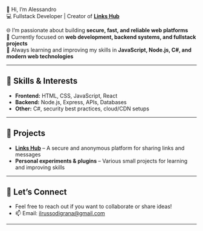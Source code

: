 👋 Hi, I’m Alessandro  
💻 Fullstack Developer | Creator of **[Links Hub](https://www.links-hub.org/)**  

🌐 I’m passionate about building **secure, fast, and reliable web platforms**  
👀 Currently focused on **web development, backend systems, and fullstack projects**  
🌱 Always learning and improving my skills in **JavaScript, Node.js, C#, and modern web technologies**  

---

## 🔧 Skills & Interests
- **Frontend:** HTML, CSS, JavaScript, React  
- **Backend:** Node.js, Express, APIs, Databases  
- **Other:** C#, security best practices, cloud/CDN setups  

---

## 📌 Projects
- **[Links Hub](https://www.links-hub.org/)** – A secure and anonymous platform for sharing links and messages  
- **Personal experiments & plugins** – Various small projects for learning and improving skills  

---

## 🤝 Let’s Connect
- Feel free to reach out if you want to collaborate or share ideas!  
- 📫 Email: ilrussodigrana@gmail.com  

---

